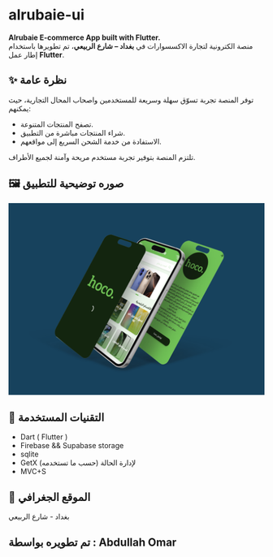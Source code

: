 # alrubaie-ui

**Alrubaie E-commerce App built with Flutter.**  
منصة الكترونية لتجارة الاكسسوارات في **بغداد – شارع الربيعي**، تم تطويرها باستخدام إطار عمل **Flutter**.

## ✨ نظرة عامة
توفر المنصة تجربة تسوّق سهلة وسريعة للمستخدمين واصحاب المحال التجارية، حيث يمكنهم:
- تصفح المنتجات المتنوعة.
- شراء المنتجات مباشرة من التطبيق.
- الاستفادة من خدمة الشحن السريع إلى مواقعهم.

تلتزم المنصة بتوفير تجربة مستخدم مريحة وآمنة لجميع الأطراف.

## 🖼️ صوره توضيحية للتطبيق

<a href="./img_screen.png">
  <img src="./img_screen.png" alt="hoco alrubaie" width="600" />
</a>

## 🚀 التقنيات المستخدمة
- Dart ( Flutter )
- Firebase && Supabase storage
- sqlite
- GetX لإدارة الحالة (حسب ما تستخدمه)
- MVC+S

## 📍 الموقع الجغرافي
بغداد - شارع الربيعي

## تم تطويره بواسطة : Abdullah Omar

